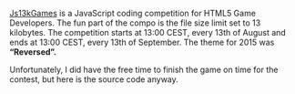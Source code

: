 [Js13kGames](http://js13kgames.com) is a JavaScript coding competition for HTML5 Game Developers. The fun part of the compo is the file size limit set to 13 kilobytes. The competition starts at 13:00 CEST, every 13th of August and ends at 13:00 CEST, every 13th of September. The theme for 2015 was **“Reversed”.**

Unfortunately, I did have the free time to finish the game on time for the contest, but here is the source code anyway.
